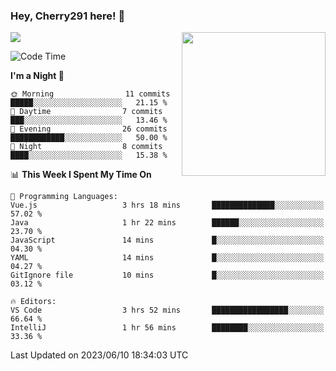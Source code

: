 ### Hey, Cherry291 here! 👋

![](https://metrics.lecoq.io/cherry291?template=classic&config.timezone=Asia%2FShanghai)
<img align='right' src="https://media.giphy.com/media/M9gbBd9nbDrOTu1Mqx/giphy.gif" width="230">
<!-- ![](https://github-readme-stats-ouuan.vercel.app/api?username=cherry291&theme=dark&show_icons=true) -->

<!--START_SECTION:waka-->
![Code Time](http://img.shields.io/badge/Code%20Time-36%20hrs%2025%20mins-blue)

**I'm a Night 🦉** 

```text
🌞 Morning                11 commits          █████░░░░░░░░░░░░░░░░░░░░   21.15 % 
🌆 Daytime                7 commits           ███░░░░░░░░░░░░░░░░░░░░░░   13.46 % 
🌃 Evening                26 commits          ████████████░░░░░░░░░░░░░   50.00 % 
🌙 Night                  8 commits           ████░░░░░░░░░░░░░░░░░░░░░   15.38 % 
```


📊 **This Week I Spent My Time On** 

```text
💬 Programming Languages: 
Vue.js                   3 hrs 18 mins       ██████████████░░░░░░░░░░░   57.02 % 
Java                     1 hr 22 mins        ██████░░░░░░░░░░░░░░░░░░░   23.70 % 
JavaScript               14 mins             █░░░░░░░░░░░░░░░░░░░░░░░░   04.30 % 
YAML                     14 mins             █░░░░░░░░░░░░░░░░░░░░░░░░   04.27 % 
GitIgnore file           10 mins             █░░░░░░░░░░░░░░░░░░░░░░░░   03.12 % 

🔥 Editors: 
VS Code                  3 hrs 52 mins       █████████████████░░░░░░░░   66.64 % 
IntelliJ                 1 hr 56 mins        ████████░░░░░░░░░░░░░░░░░   33.36 % 
```


 Last Updated on 2023/06/10 18:34:03 UTC
<!--END_SECTION:waka-->

<!--
**Cherry291/cherry291** is a ✨ _special_ ✨ repository because its `README.md` (this file) appears on your GitHub profile.

Here are some ideas to get you started:

- 🔭 I’m currently working on ...
- 🌱 I’m currently learning ...
- 👯 I’m looking to collaborate on ...
- 🤔 I’m looking for help with ...
- 💬 Ask me about ...
- 📫 How to reach me: ...
- 😄 Pronouns: ...
- ⚡ Fun fact: ...
-->
